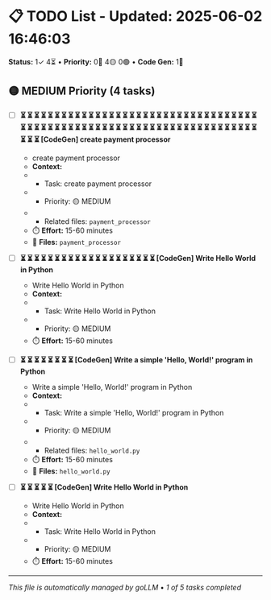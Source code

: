 # 📋 TODO List - Updated: 2025-06-02 16:46:03
**Status:** 1✓ 4⏳ • **Priority:** 0🔴 4🟡 0🟢 • **Code Gen:** 1🔄

## 🟡 MEDIUM Priority (4 tasks)

- [ ] **⏳ ⏳ ⏳ ⏳ ⏳ ⏳ ⏳ ⏳ ⏳ ⏳ ⏳ ⏳ ⏳ ⏳ ⏳ ⏳ ⏳ ⏳ ⏳ ⏳ ⏳ ⏳ ⏳ ⏳ ⏳ ⏳ ⏳ ⏳ ⏳ ⏳ ⏳ ⏳ ⏳ ⏳ ⏳ ⏳ ⏳ ⏳ ⏳ ⏳ ⏳ ⏳ ⏳ ⏳ ⏳ ⏳ ⏳ ⏳ ⏳ ⏳ ⏳ ⏳ ⏳ ⏳ ⏳ ⏳ ⏳ ⏳ ⏳ ⏳ ⏳ ⏳ ⏳ ⏳ ⏳ ⏳ ⏳ ⏳ ⏳ ⏳ ⏳ ⏳ ⏳ [CodeGen] create payment processor**
  - create payment processor
  - **Context:**
  - - Task: create payment processor
  - - Priority: 🟡 MEDIUM
  - - Related files: `payment_processor`
  - ⏱️ **Effort:** 15-60 minutes
  - 📂 **Files:** `payment_processor`

- [ ] **⏳ ⏳ ⏳ ⏳ ⏳ ⏳ ⏳ ⏳ ⏳ ⏳ ⏳ ⏳ ⏳ ⏳ ⏳ ⏳ ⏳ ⏳ ⏳ ⏳ [CodeGen] Write Hello World in Python**
  - Write Hello World in Python
  - **Context:**
  - - Task: Write Hello World in Python
  - - Priority: 🟡 MEDIUM
  - ⏱️ **Effort:** 15-60 minutes

- [ ] **⏳ ⏳ ⏳ ⏳ ⏳ ⏳ ⏳ ⏳ [CodeGen] Write a simple 'Hello, World!' program in Python**
  - Write a simple 'Hello, World!' program in Python
  - **Context:**
  - - Task: Write a simple 'Hello, World!' program in Python
  - - Priority: 🟡 MEDIUM
  - - Related files: `hello_world.py`
  - ⏱️ **Effort:** 15-60 minutes
  - 📂 **Files:** `hello_world.py`

- [ ] **⏳ ⏳ ⏳ ⏳ ⏳ [CodeGen] Write Hello World in Python**
  - Write Hello World in Python
  - **Context:**
  - - Task: Write Hello World in Python
  - - Priority: 🟡 MEDIUM
  - ⏱️ **Effort:** 15-60 minutes

---
*This file is automatically managed by goLLM* • *1 of 5 tasks completed*